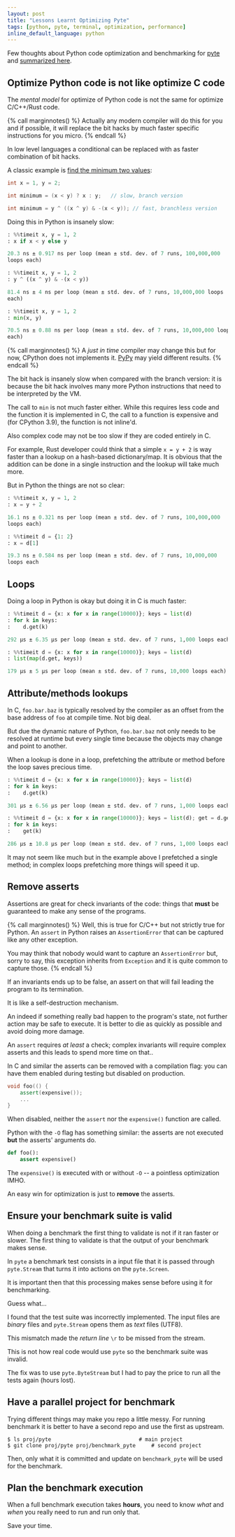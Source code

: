 ```yaml
---
layout: post
title: "Lessons Learnt Optimizing Pyte"
tags: [python, pyte, terminal, optimization, performance]
inline_default_language: python
---
```


Few thoughts about Python code optimization and benchmarking
for
[pyte](https://github.com/selectel/pyte) and
[summarized here](/articles/2022/07/15/Sparse-Aware-Optimizations-for-Terminal-Emulator-Pyte.html).<!--more-->

## Optimize Python code is **not** like optimize C code

The *mental model* for optimize of Python code is not the same for
optimize C/C++/Rust code.

{% call marginnotes() %}
Actually any modern compiler will do this for
you and if possible, it will replace the bit hacks by much faster
specific instructions for you micro.
{% endcall %}

In low level languages a conditional can be replaced with as faster
combination of bit hacks.

A classic example is
[find the minimum two values](https://graphics.stanford.edu/~seander/bithacks.html#IntegerMinOrMax):


```cpp
int x = 1, y = 2;

int minimum = (x < y) ? x : y;   // slow, branch version

int minimum = y ^ ((x ^ y) & -(x < y)); // fast, branchless version
```

Doing this in Python is insanely slow:

```python
: %%timeit x, y = 1, 2
: x if x < y else y

20.3 ns ± 0.917 ns per loop (mean ± std. dev. of 7 runs, 100,000,000
loops each)

: %%timeit x, y = 1, 2
: y ^ ((x ^ y) & -(x < y))

81.4 ns ± 4 ns per loop (mean ± std. dev. of 7 runs, 10,000,000 loops
each)

: %%timeit x, y = 1, 2
: min(x, y)

70.5 ns ± 0.88 ns per loop (mean ± std. dev. of 7 runs, 10,000,000 loops
each)
```


{% call marginnotes() %}
A *just in time* compiler may change this but for now, CPython does
not implements it. [PyPy](https://www.pypy.org/)
may yield different results.
{% endcall %}

The bit hack is insanely slow when compared with the branch
version: it is because the bit hack involves many more Python
instructions that need to be interpreted by the VM.

The call to `min` is not much faster either. While this requires less code and
the function it is implemented in C, the call to a function is expensive
and (for CPython 3.9), the function is not inline'd.

Also complex code may not be too slow if they are coded entirely in C.

For example, Rust developer could think that a simple `x = y + 2` is way
faster than a lookup on a hash-based dictionary/map. It is obvious that
the addition can be done in a single instruction and the lookup will
take much more.

But in Python the things are not so clear:

```python
: %%timeit x, y = 1, 2
: x = y + 2

16.1 ns ± 0.321 ns per loop (mean ± std. dev. of 7 runs, 100,000,000
loops each)

: %%timeit d = {1: 2}
: x = d[1]

19.3 ns ± 0.584 ns per loop (mean ± std. dev. of 7 runs, 10,000,000
loops each
```


## Loops

Doing a loop in Python is okay but doing it in C is much faster:


```python
: %%timeit d = {x: x for x in range(10000)}; keys = list(d)
: for k in keys:
:    d.get(k)

292 µs ± 6.35 µs per loop (mean ± std. dev. of 7 runs, 1,000 loops each)

: %%timeit d = {x: x for x in range(10000)}; keys = list(d)
: list(map(d.get, keys))

179 µs ± 5 µs per loop (mean ± std. dev. of 7 runs, 10,000 loops each)
```

## Attribute/methods lookups

In C, `foo.bar.baz` is typically resolved by the compiler as an offset
from the base address of `foo` at compile time. Not big deal.

But due the dynamic nature of Python, `foo.bar.baz` not only needs to be
resolved at runtime but every single time because the objects may change
and point to another.

When a lookup is done in a loop, prefetching the attribute or method before
the loop saves precious time.

```python
: %%timeit d = {x: x for x in range(10000)}; keys = list(d)
: for k in keys:
:    d.get(k)

301 µs ± 6.56 µs per loop (mean ± std. dev. of 7 runs, 1,000 loops each)

: %%timeit d = {x: x for x in range(10000)}; keys = list(d); get = d.get
: for k in keys:
:    get(k)

286 µs ± 10.8 µs per loop (mean ± std. dev. of 7 runs, 1,000 loops each)
```

It may not seem like much but in the example above I prefetched a single
method; in complex loops prefetching more things will speed it up.

## Remove asserts

Assertions are great for check invariants of the code: things that
**must** be guaranteed to make any sense of the programs.

{% call marginnotes() %}
Well, this is true for C/C++ but not strictly true for Python. An
`assert` in Python raises an `AssertionError` that can be captured like
any other exception.

You may think that nobody would want to capture an `AssertionError` but,
sorry to say, this exception inherits from `Exception` and it is quite
common to capture those.
{% endcall %}

If an invariants ends up to be false, an assert on that will fail
leading the program to its termination.

It is like a self-destruction mechanism.

An indeed if something really bad happen to the program's state, not
further action may be safe to execute. It is better to die as quickly as
possible and avoid doing more damage.

An `assert` requires *at least* a check; complex invariants will require
complex asserts and this leads to spend more time on that..

In C and similar the asserts can be removed with a compilation flag:
you can have them
enabled during testing but disabled on production.

```cpp
void foo(() {
    assert(expensive());
    ...
}
```

When disabled, neither the `assert` nor the `expensive()` function are called.

Python with the `-O` flag has something similar:
the asserts are not executed **but** the asserts' arguments do.

```python
def foo():
    assert expensive()
```

The `expensive()` is executed with or without `-O` --
a pointless optimization IMHO.

An easy win for optimization is just to **remove** the asserts.


## Ensure your benchmark suite is valid

When doing a benchmark the first thing to validate is not if it ran
faster or slower. The first thing to validate is that the output of your
benchmark makes sense.

In `pyte` a benchmark test consists in a input file that it is passed
through `pyte.Stream` that turns it into actions on the `pyte.Screen`.

It is important then that this processing makes sense before using it
for benchmarking.

Guess what...

I found that the test suite was incorrectly implemented. The input files
are *binary* files and `pyte.Stream` opens them as *text* files (UTF8).

This mismatch made the *return line* `\r` to be missed from the stream.

This is not how real code would use `pyte` so the benchmark suite was
invalid.

The fix was to use `pyte.ByteStream` but I had to pay the price to run
all the tests again (hours lost).

## Have a parallel project for benchmark

Trying different things may make you repo a little messy. For running
benchmark it is better to have a second repo and use the first as
upstream.

```shell
$ ls proj/pyte                            # main project
$ git clone proj/pyte proj/benchmark_pyte     # second project
```

Then, only what it is committed and update on `benchmark_pyte` will be
used for the benchmark.

## Plan the benchmark execution

When a full benchmark execution takes **hours**, you need to know *what*
and *when* you really need to run and run only that.

Save your time.




